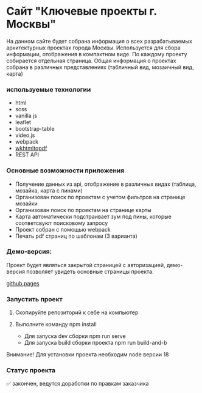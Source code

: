 # Сайт "Ключевые проекты г. Москвы"

На данном сайте будет собрана информация о всех разрабатываемых архитектурных проектах города Москвы. Используется для сбора информации, отображения в компактном виде.
По каждому проекту собирается отдельная страница. Общая информация о проектах собрана в различных представлениях (табличный вид, мозаичный вид, карта)


### используемые технологии

* html
* scss
* vanilla js
* leaflet
* bootstrap-table
* video.js
* webpack
* [wkhtmltopdf](https://wkhtmltopdf.org/)
* REST API


### Основные возможности приложения

* Получение данных из api, отображение в различных видах (таблица, мозайка, карта с пинами)
* Организован поиск по проектам с учетом фильтров на странице мозайки
* Организован поиск по проектам на странице карты
* Карта автоматически подстраивает зум под пины, которые соответсвуют поисковому запросу
* Проект собран с помощью webpack 
* Печать pdf страниц по шаблонам (3 варианта)


### Демо-версия: 

Проект будет являться закрытой страницей с авторизацией, демо-версия позволяет увидеть основные страницы проекта.

[github.pages](https://inkinyam.github.io/gp-architect-archive/)


### Запустить проект

1. Скопируйте репозиторий к себе на компьютер

2. Выполните команду npm install

    * Для запуска dev сборки npm run serve
    * Для запуска build сборки проекта npm run build-and-b

  Внимание! Для установки проекта необходим node версии 18

  
### Статус проекта

✅ закончен, ведутся доработки по правкам заказчика